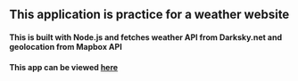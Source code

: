 ## This application is practice for a weather website

#### This is built with Node.js and fetches weather API from Darksky.net and geolocation from Mapbox API

#### This app can be viewed [here](https://jones-weather-app.herokuapp.com/)